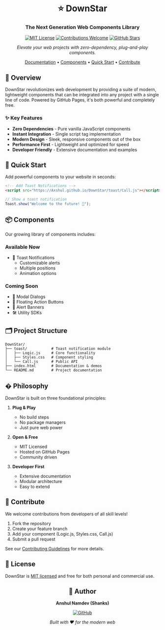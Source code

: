 <div align="center">

# ⭐ DownStar

### The Next Generation Web Components Library

[![MIT License](https://img.shields.io/badge/License-MIT-green.svg)](https://choosealicense.com/licenses/mit/)
[![Contributions Welcome](https://img.shields.io/badge/contributions-welcome-brightgreen.svg?style=flat)](https://github.com/Axshul/DownStar/issues)
[![GitHub Stars](https://img.shields.io/github/stars/Axshul/DownStar.svg)](https://github.com/Axshul/DownStar/stargazers)

*Elevate your web projects with zero-dependency, plug-and-play components.*

[Documentation](#documentation) • [Components](#components) • [Quick Start](#quick-start) • [Contribute](#contribute)

</div>

## 🚀 Overview

DownStar revolutionizes web development by providing a suite of modern, lightweight components that can be integrated into any project with a single line of code. Powered by GitHub Pages, it's both powerful and completely free.

### ✨ Key Features

- **Zero Dependencies** - Pure vanilla JavaScript components
- **Instant Integration** - Single script tag implementation
- **Modern Design** - Sleek, responsive components out of the box
- **Performance First** - Lightweight and optimized for speed
- **Developer Friendly** - Extensive documentation and examples

## 🎯 Quick Start

Add powerful components to your website in seconds:

```html
<!-- Add Toast Notifications -->
<script src="https://Axshul.github.io/DownStar/toast/Call.js"></script>
```

```javascript
// Show a toast notification
Toast.show("Welcome to the future! 🚀");
```

## 📦 Components

Our growing library of components includes:

### Available Now
- 🔔 Toast Notifications
  - Customizable alerts
  - Multiple positions
  - Animation options

### Coming Soon
- 🎨 Modal Dialogs
- 🔲 Floating Action Buttons
- 🚨 Alert Banners
- 🛠️ Utility SDKs

## 🗂️ Project Structure

```
DownStar/
├── toast/           # Toast notification module
│   ├── Logic.js     # Core functionality
│   ├── Styles.css   # Component styling
│   └── Call.js      # Public API
├── index.html       # Documentation & demos
└── README.md        # Project documentation
```

## � Philosophy

DownStar is built on three foundational principles:

1. **Plug & Play**
   - No build steps
   - No package managers
   - Just pure web power

2. **Open & Free**
   - MIT Licensed
   - Hosted on GitHub Pages
   - Community driven

3. **Developer First**
   - Extensive documentation
   - Modular architecture
   - Easy to extend

## 🤝 Contribute

We welcome contributions from developers of all skill levels!

1. Fork the repository
2. Create your feature branch
3. Add your component (Logic.js, Styles.css, Call.js)
4. Submit a pull request

See our [Contributing Guidelines](CONTRIBUTING.md) for more details.

## 📄 License

DownStar is [MIT licensed](LICENSE) and free for both personal and commercial use.

<div align="center">

## 🌟 Author

**Anshul Namdev (Shanks)**

[![GitHub](https://img.shields.io/badge/GitHub-%40username-blue?style=flat-square&logo=github)](https://github.com/Axshul)

*Built with ❤️ for the modern web*

</div>